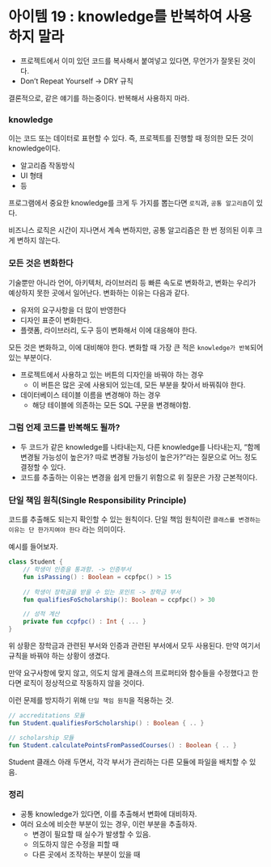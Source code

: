 # 아이템 19 : knowledge를 반복하여 사용하지 말라

- 프로젝트에서 이미 있던 코드를 복사해서 붙여넣고 있다면, 무언가가 잘못된 것이다.
- Don’t Repeat Yourself → DRY 규칙

결론적으로, 같은 얘기를 하는중이다. 반복해서 사용하지 마라.

### knowledge

이는 코드 또는 데이터로 표현할 수 있다. 즉, 프로젝트를 진행할 때 정의한 모든 것이 knowledge이다.

- 알고리즘 작동방식
- UI 형태
- 등

프로그램에서 중요한 knowledge를 크게 두 가지를 뽑는다면 `로직`과, `공통 알고리즘`이 있다.

비즈니스 로직은 시간이 지나면서 계속 변하지만, 공통 알고리즘은 한 번 정의된 이후 크게 변하지 않는다.

### 모든 것은 변화한다

기술뿐만 아니라 언어, 아키텍처, 라이브러리 등 빠른 속도로 변화하고, 변화는 우리가 예상하지 못한 곳에서 일어난다. 변화하는 이유는 다음과 같다.

- 유저의 요구사항을 더 많이 반영한다
- 디자인 표준이 변화한다.
- 플랫폼, 라이브러리, 도구 등이 변화해서 이에 대응해야 한다.

모든 것은 변화하고, 이에 대비해야 한다. 변화할 때 가장 큰 적은 `knowledge가 반복`되어 있는 부분이다.

- 프로젝트에서 사용하고 있는 버튼의 디자인을 바꿔야 하는 경우
    - 이 버튼은 많은 곳에 사용되어 있는데, 모든 부분을 찾아서 바꿔줘야 한다.
- 데이터베이스 테이블 이름을 변경해야 하는 경우
    - 해당 테이블에 의존하는 모든 SQL 구문을 변경해야함.

### 그럼 언제 코드를 반복해도 될까?

- 두 코드가 같은 knowledge를 나타내는지, 다른 knowledge를 나타내는지, “함께 변경될 가능성이 높은가? 따로 변경될 가능성이 높은가?”라는 질문으로 어느 정도 결정할 수 있다.
- 코드를 추출하는 이유는 변경을 쉽게 만들기 위함으로 위 질문은 가장 근본적이다.

### 단일 책임 원칙(Single Responsibility Principle)

코드를 추출해도 되는지 확인할 수 있는 원칙이다. 단일 책임 원칙이란 `클래스를 변경하는 이유는 단 한가지여야 한다` 라는 의미이다.

예시를 들어보자. 

```kotlin
class Student {
    // 학생이 인증을 통과함. -> 인증부서
    fun isPassing() : Boolean = ccpfpc() > 15 
		
    // 학생이 장학금을 받을 수 있는 포인트 -> 장학금 부서
    fun qualifiesFoScholarship(): Boolean = ccpfpc() > 30 

    // 성적 계산
    private fun ccpfpc() : Int { ... }
}
```

위 상황은 장학금과 관련된 부서와 인증과 관련된 부서에서 모두 사용된다. 만약 여기서 규칙을 바꿔야 하는 상황이 생겼다.

만약 요구사항에 맞지 않고, 의도치 않게 클래스의 프로퍼티와 함수들을 수정했다고 한다면 로직이 정상적으로 작동하지 않을 것이다.

이런 문제를 방지하기 위해 `단일 책임 원칙`을 적용하는 것.

```kotlin
// accreditations 모듈
fun Student.qualifiesForScholarship() : Boolean { .. }

// scholarship 모듈
fun Student.calculatePointsFromPassedCourses() : Boolean { .. }
```

Student 클래스 아래 두면서, 각각 부서가 관리하는 다른 모듈에 파일을 배치할 수 있음.

### 정리

- 공통 knowledge가 있다면, 이를 추출해서 변화에 대비하자.
- 여러 요소에 비슷한 부분이 있는 경우, 이런 부분을 추출하자.
    - 변경이 필요할 때 실수가 발생할 수 있음.
    - 의도하지 않은 수정을 피할 때
    - 다른 곳에서 조작하는 부분이 있을 때
